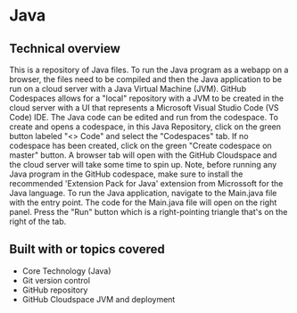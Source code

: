 # Java

## Technical overview
This is a repository of Java files. To run the Java program as a webapp on a browser, the files need to be compiled and then the Java application to be run on a cloud server with a Java Virtual Machine (JVM).  GitHub Codespaces allows for a "local" repository with a JVM to be created in the cloud server with a UI that represents a Microsoft Visual Studio Code (VS Code) IDE.  The Java code can be edited and run from the codespace. To create and opens a codespace, in this Java Repository, click on the green button labeled "<> Code" and select the "Codespaces" tab.  If no codespace has been created, click on the green "Create codespace on master" button. A browser tab will open with the GitHub Cloudspace and the cloud server will take some time to spin up. Note, before running any Java program in the GitHub codespace, make sure to install the recommended 'Extension Pack for Java' extension from Microssoft for the Java language. To run the Java application, navigate to the Main.java file with the entry point.  The code for the Main.java file will open on the right panel. Press the "Run" button which is a right-pointing triangle that's on the right of the tab.

## Built with or topics covered
* Core Technology (Java)
* Git version control
* GitHub repository
* GitHub Cloudspace JVM and deployment